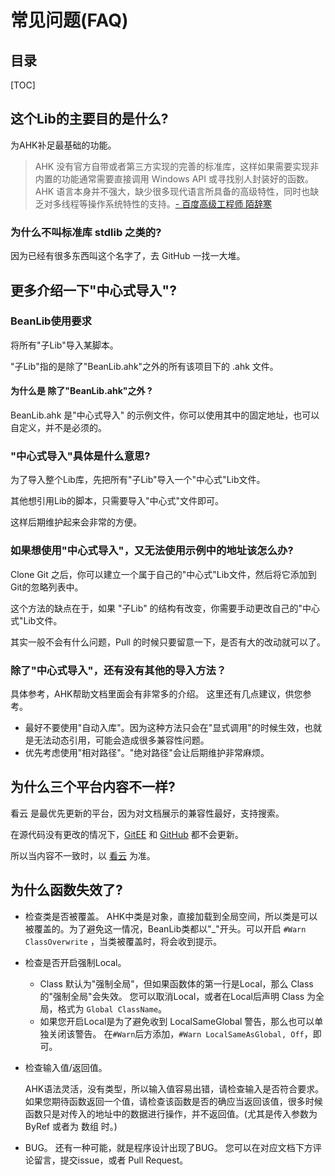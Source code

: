 # 常见问题(FAQ)

## 目录

[TOC]

## 这个Lib的主要目的是什么?

为AHK补足最基础的功能。

> AHK 没有官方自带或者第三方实现的完善的标准库，这样如果需要实现非内置的功能通常需要直接调用 Windows API 或寻找别人封装好的函数。AHK 语言本身并不强大，缺少很多现代语言所具备的高级特性，同时也缺乏对多线程等操作系统特性的支持。[- 百度高级工程师 陌辞寒](https://segmentfault.com/a/1190000005006771) 

### 为什么不叫标准库 stdlib 之类的?

因为已经有很多东西叫这个名字了，去 GitHub 一找一大堆。

## 更多介绍一下"中心式导入"?

### BeanLib使用要求

将所有"子Lib"导入某脚本。

"子Lib"指的是除了"BeanLib.ahk"之外的所有该项目下的 .ahk 文件。

#### 为什么是 除了"BeanLib.ahk"之外 ?

BeanLib.ahk 是"中心式导入" 的示例文件，你可以使用其中的固定地址，也可以自定义，并不是必须的。

### "中心式导入"具体是什么意思?

为了导入整个Lib库，先把所有"子Lib"导入一个"中心式"Lib文件。

其他想引用Lib的脚本，只需要导入"中心式"文件即可。

这样后期维护起来会非常的方便。

### 如果想使用"中心式导入"，又无法使用示例中的地址该怎么办?

Clone Git 之后，你可以建立一个属于自己的"中心式"Lib文件，然后将它添加到Git的忽略列表中。

这个方法的缺点在于，如果 "子Lib" 的结构有改变，你需要手动更改自己的"中心式"Lib文件。

其实一般不会有什么问题，Pull 的时候只要留意一下，是否有大的改动就可以了。

### 除了"中心式导入"，还有没有其他的导入方法？

具体参考，AHK帮助文档里面会有非常多的介绍。
这里还有几点建议，供您参考。
- 最好不要使用"自动入库"。因为这种方法只会在"显式调用"的时候生效，也就是无法动态引用，可能会造成很多兼容性问题。
- 优先考虑使用"相对路径"。"绝对路径"会让后期维护非常麻烦。

## 为什么三个平台内容不一样?

看云 是最优先更新的平台，因为对文档展示的兼容性最好，支持搜索。

在源代码没有更改的情况下，[GitEE](https://gitee.com/xrvu_zen/BeanLib) 和 [GitHub](https://github.com/Oilj/BeanLib) 都不会更新。

所以当内容不一致时，以 [看云](https://www.kancloud.cn/xrvu_zen/ahk_lib/902301) 为准。

## 为什么函数失效了?

- 检查类是否被覆盖。
  AHK中类是对象，直接加载到全局空间，所以类是可以被覆盖的。为了避免这一情况，BeanLib类都以"_"开头。可以开启 `#Warn ClassOverwrite` ，当类被覆盖时，将会收到提示。

- 检查是否开启强制Local。
    - Class 默认为"强制全局"，但如果函数体的第一行是Local，那么 Class 的"强制全局"会失效。
      您可以取消Local，或者在Local后声明 Class 为全局，格式为 `Global ClassName`。
    - 如果您开启Local是为了避免收到 LocalSameGlobal 警告，那么也可以单独关闭该警告。
      在`#Warn`后方添加，`#Warn LocalSameAsGlobal, Off`，即可。

- 检查输入值/返回值。

  AHK语法灵活，没有类型，所以输入值容易出错，请检查输入是否符合要求。
  如果您期待函数返回一个值，请检查该函数是否的确应当返回该值，很多时候函数只是对传入的地址中的数据进行操作，并不返回值。(尤其是传入参数为 ByRef 或者为 数组 时。)

- BUG。
  还有一种可能，就是程序设计出现了BUG。
  您可以在对应文档下方评论留言，提交issue，或者 Pull Request。
